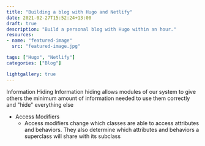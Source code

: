 ```yaml
---
title: "Building a blog with Hugo and Netlify"
date: 2021-02-27T15:52:24+13:00
draft: true
description: "Build a personal blog with Hugo within an hour."
resources:
- name: "featured-image"
  src: "featured-image.jpg"

tags: ["Hugo", "Netlify"]
categories: ["Blog"]

lightgallery: true
---
```


Information Hiding
Information hiding allows modules of our system to give others the minimum amount of information needed to use them correctly and "hide" everything else


- Access Modifiers
  - Access modifiers change which classes are able to access attributes and behaviors. They also determine which attributes and behaviors a  superclass will share with its subclass


